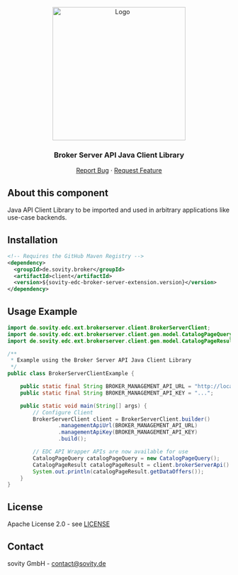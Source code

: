 <!-- PROJECT LOGO -->
<br />
<div align="center">
  <a href="https://github.com/sovity/edc-broker-server-extension">
    <img src="https://raw.githubusercontent.com/sovity/edc-ui/main/src/assets/images/sovity_logo.svg" alt="Logo" width="300">
  </a>

<h3 align="center">Broker Server API Java Client Library</h3>

  <p align="center">
    <a href="https://github.com/sovity/edc-broker-server-extension/issues/new?template=bug_report.md">Report Bug</a>
    ·
    <a href="https://github.com/sovity/edc-broker-server-extension/issues/new?template=feature_request.md">Request Feature</a>
  </p>
</div>


## About this component

Java API Client Library to be imported and used in arbitrary applications like use-case backends.

## Installation

```xml
<!-- Requires the GitHub Maven Registry -->
<dependency>
  <groupId>de.sovity.broker</groupId>
  <artifactId>client</artifactId>
  <version>${sovity-edc-broker-server-extension.version}</version>
</dependency>
```

## Usage Example

```java
import de.sovity.edc.ext.brokerserver.client.BrokerServerClient;
import de.sovity.edc.ext.brokerserver.client.gen.model.CatalogPageQuery;
import de.sovity.edc.ext.brokerserver.client.gen.model.CatalogPageResult;

/**
 * Example using the Broker Server API Java Client Library
 */
public class BrokerServerClientExample {

    public static final String BROKER_MANAGEMENT_API_URL = "http://localhost:11002/api/v1/management";
    public static final String BROKER_MANAGEMENT_API_KEY = "...";

    public static void main(String[] args) {
        // Configure Client
        BrokerServerClient client = BrokerServerClient.builder()
                .managementApiUrl(BROKER_MANAGEMENT_API_URL)
                .managementApiKey(BROKER_MANAGEMENT_API_KEY)
                .build();

        // EDC API Wrapper APIs are now available for use
        CatalogPageQuery catalogPageQuery = new CatalogPageQuery();
        CatalogPageResult catalogPageResult = client.brokerServerApi().catalogPage(catalogPageQuery);
        System.out.println(catalogPageResult.getDataOffers());
    }
}
```

## License

Apache License 2.0 - see [LICENSE](../../../../LICENSE)

## Contact

sovity GmbH - contact@sovity.de
